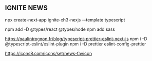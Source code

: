 ## IGNITE NEWS

npx create-next-app ignite-ch3-nexjs --template typescript

npm add -D @types/react @types/node
npm add sass

https://paulintrognon.fr/blog/typescript-prettier-eslint-next-js
npm i -D @typescript-eslint/eslint-plugin
npm i -D prettier eslint-config-prettier

https://icons8.com/icons/set/news-favicon
